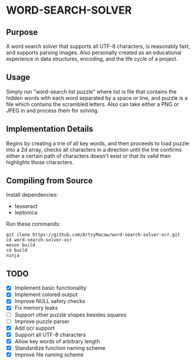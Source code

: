 # WORD-SEARCH-SOLVER
## Purpose
A word search solver that supports all UTF-8 characters, is reasonably fast, and
supports parsing images. Also personally created as an educational experience
in data structures, encoding, and the life cycle of a project.
## Usage
Simply run "word-search list puzzle" where list is file that contains the
hidden words with each word separated by a space or line, and puzzle is a file which contains
the scrambled letters. Also can take either a PNG or JPEG in and process them for solving.
## Implementation Details
Begins by creating a trie of all key words, and then proceeds to load puzzle
into a 2d array, checks all characters in a direction until the trie confirms either
a certain path of characters doesn't exist or that its valid then highlights those
characters.
## Compiling from Source
Install dependencies:  
* tesseract  
* leptonica  

Run these commands:  
```
git clone https://github.com/ArtsyMacaw/word-search-solver-ocr.git
cd word-search-solver-ocr
meson build
cd build
ninja
```
## TODO
- [X] Implement basic functionality
- [X] Implement colored output
- [X] Improve NULL safety checks
- [X] Fix memory leaks
- [ ] Support other puzzle shapes besides squares
- [ ] Improve puzzle parser
- [X] Add ocr support
- [X] Support all UTF-8 characters
- [X] Allow key words of arbitrary length
- [X] Standardize function naming scheme
- [X] Improve file naming scheme
